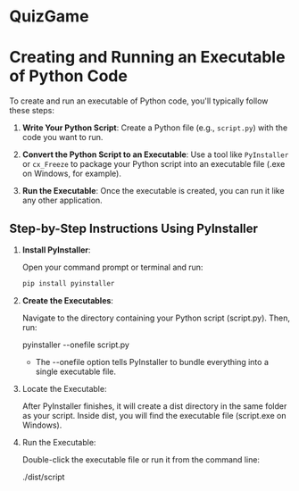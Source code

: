 # QuizGame


# Creating and Running an Executable of Python Code

To create and run an executable of Python code, you'll typically follow these steps:

1. **Write Your Python Script**: Create a Python file (e.g., `script.py`) with the code you want to run.

2. **Convert the Python Script to an Executable**: Use a tool like `PyInstaller` or `cx_Freeze` to package your Python script into an executable file (.exe on Windows, for example). 

3. **Run the Executable**: Once the executable is created, you can run it like any other application.

## Step-by-Step Instructions Using PyInstaller

1. **Install PyInstaller**:

   Open your command prompt or terminal and run:

   ```bash
   pip install pyinstaller


2. **Create the Executables**:
   
   Navigate to the directory containing your Python script (script.py). Then, run:

   pyinstaller --onefile script.py

   * The --onefile option tells PyInstaller to bundle everything into a single executable file.

3. Locate the Executable:

   After PyInstaller finishes, it will create a dist directory in the same folder as your script. Inside dist, you will find the executable file (script.exe on Windows).

4. Run the Executable:

   Double-click the executable file or run it from the command line:
   
   ./dist/script



